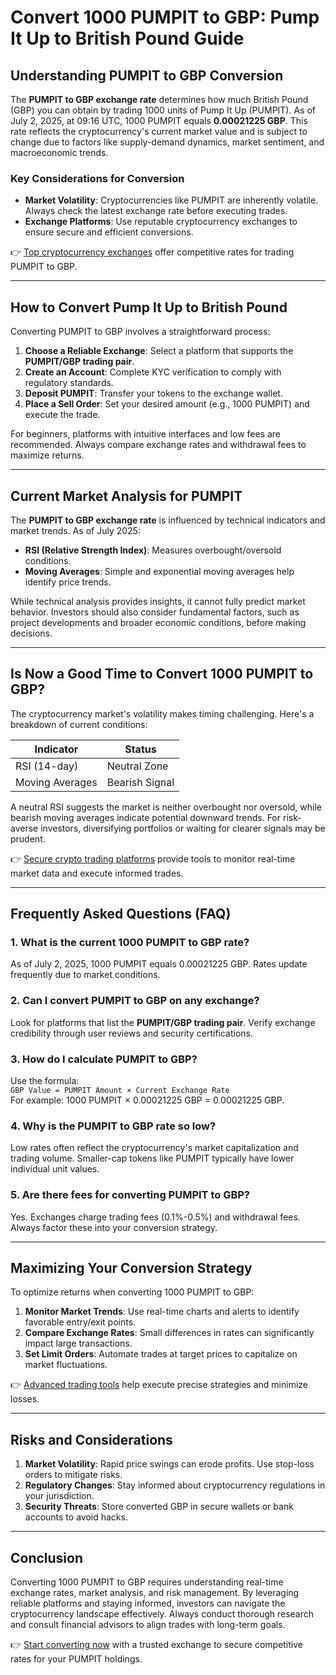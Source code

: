 # Convert 1000 PUMPIT to GBP: Pump It Up to British Pound Guide  

## Understanding PUMPIT to GBP Conversion  

The **PUMPIT to GBP exchange rate** determines how much British Pound (GBP) you can obtain by trading 1000 units of Pump It Up (PUMPIT). As of July 2, 2025, at 09:16 UTC, 1000 PUMPIT equals **0.00021225 GBP**. This rate reflects the cryptocurrency's current market value and is subject to change due to factors like supply-demand dynamics, market sentiment, and macroeconomic trends.  

### Key Considerations for Conversion  
- **Market Volatility**: Cryptocurrencies like PUMPIT are inherently volatile. Always check the latest exchange rate before executing trades.  
- **Exchange Platforms**: Use reputable cryptocurrency exchanges to ensure secure and efficient conversions.  

👉 [Top cryptocurrency exchanges](https://bit.ly/okx-bonus) offer competitive rates for trading PUMPIT to GBP.  

---

## How to Convert Pump It Up to British Pound  

Converting PUMPIT to GBP involves a straightforward process:  

1. **Choose a Reliable Exchange**: Select a platform that supports the **PUMPIT/GBP trading pair**.  
2. **Create an Account**: Complete KYC verification to comply with regulatory standards.  
3. **Deposit PUMPIT**: Transfer your tokens to the exchange wallet.  
4. **Place a Sell Order**: Set your desired amount (e.g., 1000 PUMPIT) and execute the trade.  

For beginners, platforms with intuitive interfaces and low fees are recommended. Always compare exchange rates and withdrawal fees to maximize returns.  

---

## Current Market Analysis for PUMPIT  

The **PUMPIT to GBP exchange rate** is influenced by technical indicators and market trends. As of July 2025:  

- **RSI (Relative Strength Index)**: Measures overbought/oversold conditions.  
- **Moving Averages**: Simple and exponential moving averages help identify price trends.  

While technical analysis provides insights, it cannot fully predict market behavior. Investors should also consider fundamental factors, such as project developments and broader economic conditions, before making decisions.  

---

## Is Now a Good Time to Convert 1000 PUMPIT to GBP?  

The cryptocurrency market's volatility makes timing challenging. Here's a breakdown of current conditions:  

| Indicator          | Status          |  
|---------------------|-----------------|  
| RSI (14-day)        | Neutral Zone    |  
| Moving Averages     | Bearish Signal  |  

A neutral RSI suggests the market is neither overbought nor oversold, while bearish moving averages indicate potential downward trends. For risk-averse investors, diversifying portfolios or waiting for clearer signals may be prudent.  

👉 [Secure crypto trading platforms](https://bit.ly/okx-bonus) provide tools to monitor real-time market data and execute informed trades.  

---

## Frequently Asked Questions (FAQ)  

### 1. **What is the current 1000 PUMPIT to GBP rate?**  
As of July 2, 2025, 1000 PUMPIT equals 0.00021225 GBP. Rates update frequently due to market conditions.  

### 2. **Can I convert PUMPIT to GBP on any exchange?**  
Look for platforms that list the **PUMPIT/GBP trading pair**. Verify exchange credibility through user reviews and security certifications.  

### 3. **How do I calculate PUMPIT to GBP?**  
Use the formula:  
`GBP Value = PUMPIT Amount × Current Exchange Rate`  
For example: 1000 PUMPIT × 0.00021225 GBP = 0.00021225 GBP.  

### 4. **Why is the PUMPIT to GBP rate so low?**  
Low rates often reflect the cryptocurrency's market capitalization and trading volume. Smaller-cap tokens like PUMPIT typically have lower individual unit values.  

### 5. **Are there fees for converting PUMPIT to GBP?**  
Yes. Exchanges charge trading fees (0.1%-0.5%) and withdrawal fees. Always factor these into your conversion strategy.  

---

## Maximizing Your Conversion Strategy  

To optimize returns when converting 1000 PUMPIT to GBP:  

1. **Monitor Market Trends**: Use real-time charts and alerts to identify favorable entry/exit points.  
2. **Compare Exchange Rates**: Small differences in rates can significantly impact large transactions.  
3. **Set Limit Orders**: Automate trades at target prices to capitalize on market fluctuations.  

👉 [Advanced trading tools](https://bit.ly/okx-bonus) help execute precise strategies and minimize losses.  

---

## Risks and Considerations  

1. **Market Volatility**: Rapid price swings can erode profits. Use stop-loss orders to mitigate risks.  
2. **Regulatory Changes**: Stay informed about cryptocurrency regulations in your jurisdiction.  
3. **Security Threats**: Store converted GBP in secure wallets or bank accounts to avoid hacks.  

---

## Conclusion  

Converting 1000 PUMPIT to GBP requires understanding real-time exchange rates, market analysis, and risk management. By leveraging reliable platforms and staying informed, investors can navigate the cryptocurrency landscape effectively. Always conduct thorough research and consult financial advisors to align trades with long-term goals.  

👉 [Start converting now](https://bit.ly/okx-bonus) with a trusted exchange to secure competitive rates for your PUMPIT holdings.